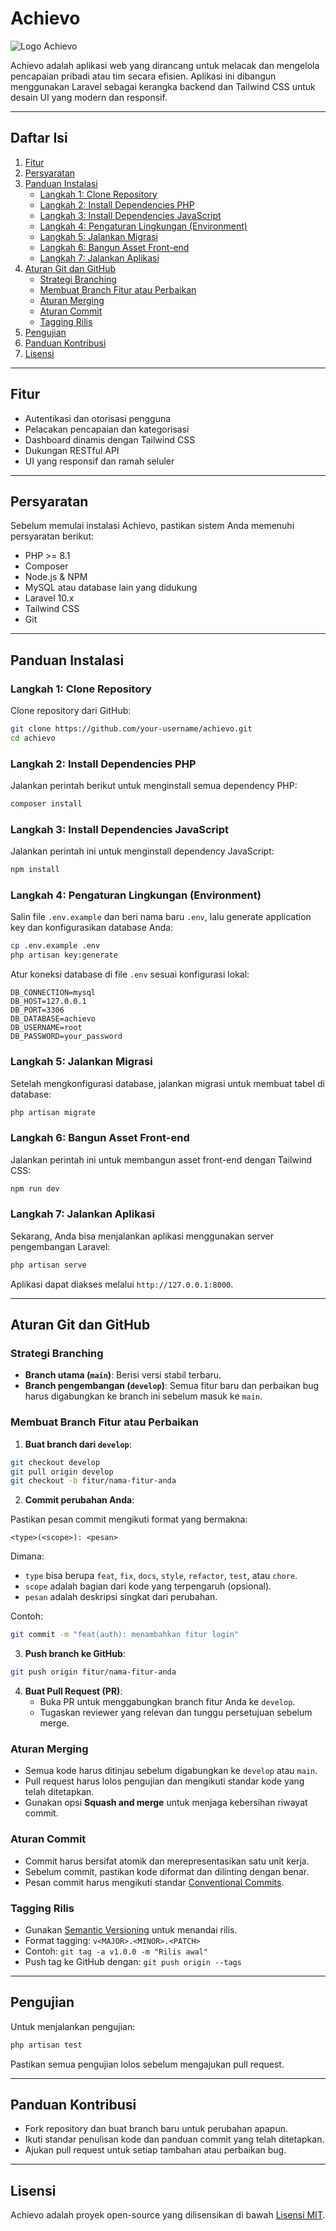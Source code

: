 # Achievo

![Logo Achievo](./public/storage/achievo-logo.svg)

Achievo adalah aplikasi web yang dirancang untuk melacak dan mengelola pencapaian pribadi atau tim secara efisien. Aplikasi ini dibangun menggunakan Laravel sebagai kerangka backend dan Tailwind CSS untuk desain UI yang modern dan responsif.

---

## Daftar Isi

1. [Fitur](#fitur)
2. [Persyaratan](#persyaratan)
3. [Panduan Instalasi](#panduan-instalasi)
    - [Langkah 1: Clone Repository](#langkah-1-clone-repository)
    - [Langkah 2: Install Dependencies PHP](#langkah-2-install-dependencies-php)
    - [Langkah 3: Install Dependencies JavaScript](#langkah-3-install-dependencies-javascript)
    - [Langkah 4: Pengaturan Lingkungan (Environment)](#langkah-4-pengaturan-lingkungan-environment)
    - [Langkah 5: Jalankan Migrasi](#langkah-5-jalankan-migrasi)
    - [Langkah 6: Bangun Asset Front-end](#langkah-6-bangun-asset-front-end)
    - [Langkah 7: Jalankan Aplikasi](#langkah-7-jalankan-aplikasi)
4. [Aturan Git dan GitHub](#aturan-git-dan-github)
    - [Strategi Branching](#strategi-branching)
    - [Membuat Branch Fitur atau Perbaikan](#membuat-branch-fitur-atau-perbaikan)
    - [Aturan Merging](#aturan-merging)
    - [Aturan Commit](#aturan-commit)
    - [Tagging Rilis](#tagging-rilis)
5. [Pengujian](#pengujian)
6. [Panduan Kontribusi](#panduan-kontribusi)
7. [Lisensi](#lisensi)

---

## Fitur

-   Autentikasi dan otorisasi pengguna
-   Pelacakan pencapaian dan kategorisasi
-   Dashboard dinamis dengan Tailwind CSS
-   Dukungan RESTful API
-   UI yang responsif dan ramah seluler

---

## Persyaratan

Sebelum memulai instalasi Achievo, pastikan sistem Anda memenuhi persyaratan berikut:

-   PHP >= 8.1
-   Composer
-   Node.js & NPM
-   MySQL atau database lain yang didukung
-   Laravel 10.x
-   Tailwind CSS
-   Git

---

## Panduan Instalasi

### Langkah 1: Clone Repository

Clone repository dari GitHub:

```bash
git clone https://github.com/your-username/achievo.git
cd achievo
```

### Langkah 2: Install Dependencies PHP

Jalankan perintah berikut untuk menginstall semua dependency PHP:

```bash
composer install
```

### Langkah 3: Install Dependencies JavaScript

Jalankan perintah ini untuk menginstall dependency JavaScript:

```bash
npm install
```

### Langkah 4: Pengaturan Lingkungan (Environment)

Salin file `.env.example` dan beri nama baru `.env`, lalu generate application key dan konfigurasikan database Anda:

```bash
cp .env.example .env
php artisan key:generate
```

Atur koneksi database di file `.env` sesuai konfigurasi lokal:

```
DB_CONNECTION=mysql
DB_HOST=127.0.0.1
DB_PORT=3306
DB_DATABASE=achievo
DB_USERNAME=root
DB_PASSWORD=your_password
```

### Langkah 5: Jalankan Migrasi

Setelah mengkonfigurasi database, jalankan migrasi untuk membuat tabel di database:

```bash
php artisan migrate
```

### Langkah 6: Bangun Asset Front-end

Jalankan perintah ini untuk membangun asset front-end dengan Tailwind CSS:

```bash
npm run dev
```

### Langkah 7: Jalankan Aplikasi

Sekarang, Anda bisa menjalankan aplikasi menggunakan server pengembangan Laravel:

```bash
php artisan serve
```

Aplikasi dapat diakses melalui `http://127.0.0.1:8000`.

---

## Aturan Git dan GitHub

### Strategi Branching

-   **Branch utama (`main`)**: Berisi versi stabil terbaru.
-   **Branch pengembangan (`develop`)**: Semua fitur baru dan perbaikan bug harus digabungkan ke branch ini sebelum masuk ke `main`.

### Membuat Branch Fitur atau Perbaikan

1. **Buat branch dari `develop`**:

```bash
git checkout develop
git pull origin develop
git checkout -b fitur/nama-fitur-anda
```

2. **Commit perubahan Anda**:

Pastikan pesan commit mengikuti format yang bermakna:

```
<type>(<scope>): <pesan>
```

Dimana:

-   `type` bisa berupa `feat`, `fix`, `docs`, `style`, `refactor`, `test`, atau `chore`.
-   `scope` adalah bagian dari kode yang terpengaruh (opsional).
-   `pesan` adalah deskripsi singkat dari perubahan.

Contoh:

```bash
git commit -m "feat(auth): menambahkan fitur login"
```

3. **Push branch ke GitHub**:

```bash
git push origin fitur/nama-fitur-anda
```

4. **Buat Pull Request (PR)**:
    - Buka PR untuk menggabungkan branch fitur Anda ke `develop`.
    - Tugaskan reviewer yang relevan dan tunggu persetujuan sebelum merge.

### Aturan Merging

-   Semua kode harus ditinjau sebelum digabungkan ke `develop` atau `main`.
-   Pull request harus lolos pengujian dan mengikuti standar kode yang telah ditetapkan.
-   Gunakan opsi **Squash and merge** untuk menjaga kebersihan riwayat commit.

### Aturan Commit

-   Commit harus bersifat atomik dan merepresentasikan satu unit kerja.
-   Sebelum commit, pastikan kode diformat dan dilinting dengan benar.
-   Pesan commit harus mengikuti standar [Conventional Commits](https://www.conventionalcommits.org/en/v1.0.0/).

### Tagging Rilis

-   Gunakan [Semantic Versioning](https://semver.org/) untuk menandai rilis.
-   Format tagging: `v<MAJOR>.<MINOR>.<PATCH>`
-   Contoh: `git tag -a v1.0.0 -m "Rilis awal"`
-   Push tag ke GitHub dengan: `git push origin --tags`

---

## Pengujian

Untuk menjalankan pengujian:

```bash
php artisan test
```

Pastikan semua pengujian lolos sebelum mengajukan pull request.

---

## Panduan Kontribusi

-   Fork repository dan buat branch baru untuk perubahan apapun.
-   Ikuti standar penulisan kode dan panduan commit yang telah ditetapkan.
-   Ajukan pull request untuk setiap tambahan atau perbaikan bug.

---

## Lisensi

Achievo adalah proyek open-source yang dilisensikan di bawah [Lisensi MIT](https://opensource.org/licenses/MIT).
